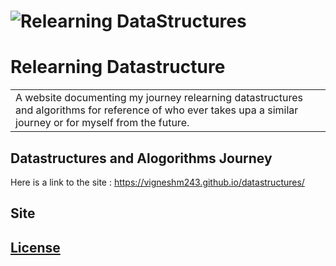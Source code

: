 # ![Relearning DataStructures](https://vigneshm243.github.io/datastructures)
# Relearning Datastructure
<table>
<tr>
<td>
A website documenting my journey relearning datastructures and algorithms for reference of who ever takes upa a similar journey or for myself from the future.
</td>
</tr>
</table>


## Datastructures and Alogorithms Journey
Here is a link to the site :  https://vigneshm243.github.io/datastructures/


## Site


## [License](https://github.com/vigneshm243/datastructures/blob/master/LICENSE.md)
